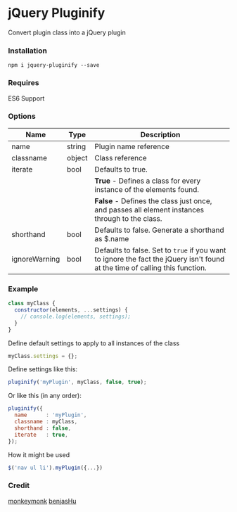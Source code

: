 # jQuery Pluginify

Convert plugin class into a jQuery plugin

### Installation

```
npm i jquery-pluginify --save
```

### Requires
ES6 Support


### Options
| Name      | Type   | Description |
|-----------|--------|-------------|
| name      | string | Plugin name reference
| classname | object | Class reference
| iterate   | bool   | Defaults to true.
|           | | **True** - Defines a class for every instance of the elements found.
|           | | **False** - Defines the class just once, and passes all element instances through to the class.
| shorthand | bool   | Defaults to false. Generate a shorthand as $.name
| ignoreWarning | bool | Defaults to false. Set to `true` if you want to ignore the fact the jQuery isn't found at the time of calling this function.

### Example

```js
class myClass {
  constructor(elements, ...settings) {
    // console.log(elements, settings);
  }
}
```
Define default settings to apply to all instances of the class
```js
myClass.settings = {};
```

Define settings like this:
```js
pluginify('myPlugin', myClass, false, true);
```
Or like this (in any order):
```js
pluginify({
  name      : 'myPlugin',
  classname : myClass,
  shorthand : false,
  iterate   : true,
});
```

How it might be used
```js
$('nav ul li').myPlugin({...})
```



### Credit
[monkeymonk](https://gist.github.com/monkeymonk/c08cb040431f89f99928132ca221d647)
[benjasHu](https://gist.github.com/benjasHu/9224d60fe0da10e697a1)
